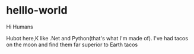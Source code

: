 # helllo-world

Hi Humans

Hubot here,K like .Net and Python(that's what I'm made of).
I've had tacos on the moon and find them far superior to Earth tacos
